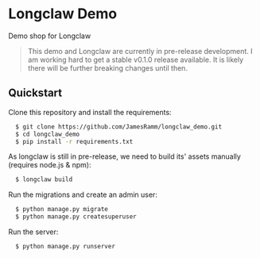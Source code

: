 Longclaw Demo
=============================

Demo shop for Longclaw


> This demo and Longclaw are currently in pre-release development. I am working hard to get a stable v0.1.0 release available. It is likely there will be further breaking changes until then.


Quickstart
----------

Clone this repository and install the requirements:

```bash
  $ git clone https://github.com/JamesRamm/longclaw_demo.git
  $ cd longclaw_demo
  $ pip install -r requirements.txt
```

As longclaw is still in pre-release, we need to build its' assets manually (requires node.js & npm):

```bash
  $ longclaw build
```

Run the migrations and create an admin user:

```bash
  $ python manage.py migrate
  $ python manage.py createsuperuser
```

Run the server:

```bash
  $ python manage.py runserver
```
